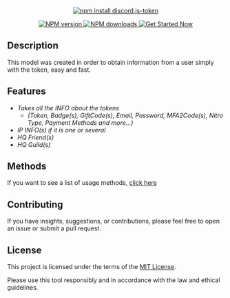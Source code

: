 
<div align="center">
  <p>
    <a href="https://www.npmjs.com/package/discord.js-token"><img src="https://nodei.co/npm/discord.js-token.png?downloads=true&stars=true" alt="npm install discord.js-token" /></a>
  </p>
  <p>
    <a href="https://www.npmjs.com/package/discord.js-token">
      <img src="https://img.shields.io/npm/v/discord.js-token.svg?maxAge=3600&style=for-the-badge&logo=npm&logoColor=red" alt="NPM version" />
    </a>
    <a href="https://www.npmjs.com/package/discord.js-token">
      <img src="https://img.shields.io/npm/dt/discord.js-token.svg?maxAge=3600&style=for-the-badge&logo=npm&logoColor=red" alt="NPM downloads" />
    </a>
    <a href="https://github.com/k4itrun/discord.js-token/blob/main/methods.md/">
      <img src="https://img.shields.io/badge/Documation-%230288D1.svg?style=for-the-badge&logo=gitbook&logoColor=white" alt="Get Started Now">
    </a>
  </p>
</div>

## Description

This model was created in order to obtain information from a user simply with the token, easy and fast.

## Features

- *Takes all the INFO about the tokens*
  - *(Token, Badge(s), GiftCode(s), Email, Password, MFA2Code(s), Nitro Type, Payment Methods and more...)*
- *IP INFO(s) if it is one or several*
- *HQ Friend(s)*
- *HQ Guild(s)*

## Methods

If you want to see a list of usage methods, [click here](methods.md)

## Contributing

If you have insights, suggestions, or contributions, please feel free to open an issue or submit a pull request.

## License

This project is licensed under the terms of the [MIT License](license).

Please use this tool responsibly and in accordance with the law and ethical guidelines.
